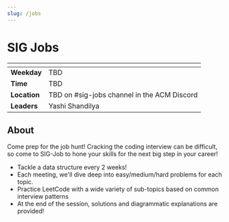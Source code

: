 ```yaml
---
slug: /jobs
---
```


# SIG Jobs

| <!-- -->     | <!-- -->                                    |
| ------------ | ------------------------------------------- |
| **Weekday**  | TBD                                         |
| **Time**     | TBD                                         |
| **Location** | TBD on #sig-jobs channel in the ACM Discord |
| **Leaders**  | Yashi Shandilya                             |

## About

Come prep for the job hunt! Cracking the coding interview can be difficult, so come to SIG-Job to hone your skills for the next big step in your career!

 - Tackle a data structure every 2 weeks! 
 - Each meeting, we'll dive deep into easy/medium/hard problems for each topic. 
 - Practice LeetCode with a wide variety of sub-topics based on common interview patterns
 - At the end of the session, solutions and diagrammatic explanations are provided!
